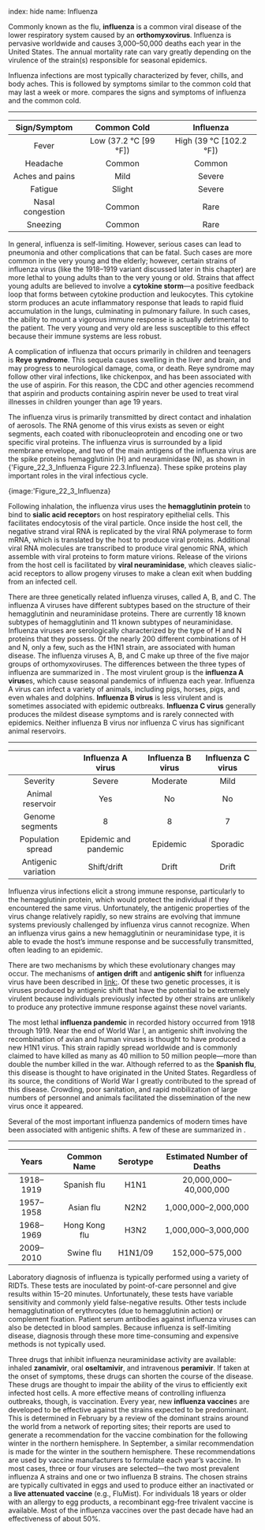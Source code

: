 index: hide
name: Influenza

Commonly known as the flu,  **influenza** is a common viral disease of the lower respiratory system caused by an  **orthomyxovirus**. Influenza is pervasive worldwide and causes 3,000–50,000 deaths each year in the United States. The annual mortality rate can vary greatly depending on the virulence of the strain(s) responsible for seasonal epidemics. 

Influenza infections are most typically characterized by fever, chills, and body aches. This is followed by symptoms similar to the common cold that may last a week or more.  compares the signs and symptoms of influenza and the common cold.


****

| Sign/Symptom | Common Cold | Influenza |
|:-:|:-:|:-:|
| Fever | Low (37.2 °C [99 °F]) | High (39 °C [102.2 °F]) |
| Headache | Common | Common |
| Aches and pains | Mild | Severe |
| Fatigue | Slight | Severe |
| Nasal congestion | Common | Rare |
| Sneezing | Common | Rare |
    

In general, influenza is self-limiting. However, serious cases can lead to pneumonia and other complications that can be fatal. Such cases are more common in the very young and the elderly; however, certain strains of influenza virus (like the 1918–1919 variant discussed later in this chapter) are more lethal to young adults than to the very young or old. Strains that affect young adults are believed to involve a  **cytokine storm**—a positive feedback loop that forms between cytokine production and leukocytes. This cytokine storm produces an acute inflammatory response that leads to rapid fluid accumulation in the lungs, culminating in pulmonary failure. In such cases, the ability to mount a vigorous immune response is actually detrimental to the patient. The very young and very old are less susceptible to this effect because their immune systems are less robust.

A complication of influenza that occurs primarily in children and teenagers is  **Reye syndrome**. This sequela causes swelling in the liver and brain, and may progress to neurological damage, coma, or death. Reye syndrome may follow other viral infections, like chickenpox, and has been associated with the use of aspirin. For this reason, the CDC and other agencies recommend that aspirin and products containing aspirin never be used to treat viral illnesses in children younger than age 19 years.

The influenza virus is primarily transmitted by direct contact and inhalation of aerosols. The RNA genome of this virus exists as seven or eight segments, each coated with ribonucleoprotein and encoding one or two specific viral proteins. The influenza virus is surrounded by a lipid membrane envelope, and two of the main antigens of the influenza virus are the spike proteins hemagglutinin (H) and neuraminidase (N), as shown in {'Figure_22_3_Influenza Figure 22.3.Influenza}. These spike proteins play important roles in the viral infectious cycle.


{image:'Figure_22_3_Influenza}
        

Following inhalation, the influenza virus uses the  **hemagglutinin protein** to bind to  **sialic acid receptor**s on host respiratory epithelial cells. This facilitates endocytosis of the viral particle. Once inside the host cell, the negative strand viral RNA is replicated by the viral RNA polymerase to form mRNA, which is translated by the host to produce viral proteins. Additional viral RNA molecules are transcribed to produce viral genomic RNA, which assemble with viral proteins to form mature virions. Release of the virions from the host cell is facilitated by  **viral neuraminidase**, which cleaves sialic-acid receptors to allow progeny viruses to make a clean exit when budding from an infected cell.

There are three genetically related influenza viruses, called A, B, and C. The influenza A viruses have different subtypes based on the structure of their hemagglutinin and neuraminidase proteins. There are currently 18 known subtypes of hemagglutinin and 11 known subtypes of neuraminidase. Influenza viruses are serologically characterized by the type of H and N proteins that they possess. Of the nearly 200 different combinations of H and N, only a few, such as the H1N1 strain, are associated with human disease. The influenza viruses A, B, and C make up three of the five major groups of orthomyxoviruses. The differences between the three types of influenza are summarized in . The most virulent group is the  **influenza A virus**es, which cause seasonal pandemics of influenza each year. Influenza A virus can infect a variety of animals, including pigs, horses, pigs, and even whales and dolphins.  **Influenza B virus** is less virulent and is sometimes associated with epidemic outbreaks.  **Influenza C virus** generally produces the mildest disease symptoms and is rarely connected with epidemics. Neither influenza B virus nor influenza C virus has significant animal reservoirs.


****

|   | Influenza A virus | Influenza B virus | Influenza C virus |
|:-:|:-:|:-:|:-:|
| Severity | Severe | Moderate | Mild |
| Animal reservoir | Yes | No | No |
| Genome segments | 8 | 8 | 7 |
| Population spread | Epidemic and pandemic | Epidemic | Sporadic |
| Antigenic variation | Shift/drift | Drift | Drift |
    

Influenza virus infections elicit a strong immune response, particularly to the hemagglutinin protein, which would protect the individual if they encountered the same virus. Unfortunately, the antigenic properties of the virus change relatively rapidly, so new strains are evolving that immune systems previously challenged by influenza virus cannot recognize. When an influenza virus gains a new hemagglutinin or neuraminidase type, it is able to evade the host’s immune response and be successfully transmitted, often leading to an epidemic.

There are two mechanisms by which these evolutionary changes may occur. The mechanisms of  **antigen drift** and  **antigenic shift** for influenza virus have been described in <link:>. Of these two genetic processes, it is viruses produced by antigenic shift that have the potential to be extremely virulent because individuals previously infected by other strains are unlikely to produce any protective immune response against these novel variants.

The most lethal  **influenza pandemic** in recorded history occurred from 1918 through 1919. Near the end of World War I, an antigenic shift involving the recombination of avian and human viruses is thought to have produced a new H1N1 virus. This strain rapidly spread worldwide and is commonly claimed to have killed as many as 40 million to 50 million people—more than double the number killed in the war. Although referred to as the  **Spanish flu**, this disease is thought to have originated in the United States. Regardless of its source, the conditions of World War I greatly contributed to the spread of this disease. Crowding, poor sanitation, and rapid mobilization of large numbers of personnel and animals facilitated the dissemination of the new virus once it appeared.

Several of the most important influenza pandemics of modern times have been associated with antigenic shifts. A few of these are summarized in .


****

| Years | Common Name | Serotype | Estimated Number of Deaths |
|:-:|:-:|:-:|:-:|
| 1918–1919 | Spanish flu | H1N1 | 20,000,000–40,000,000 |
| 1957–1958 | Asian flu | N2N2 | 1,000,000–2,000,000 |
| 1968–1969 | Hong Kong flu | H3N2 | 1,000,000–3,000,000 |
| 2009–2010 | Swine flu | H1N1/09 | 152,000–575,000 |
    

Laboratory diagnosis of influenza is typically performed using a variety of RIDTs. These tests are inoculated by point-of-care personnel and give results within 15–20 minutes. Unfortunately, these tests have variable sensitivity and commonly yield false-negative results. Other tests include hemagglutination of erythrocytes (due to hemagglutinin action) or complement fixation. Patient serum antibodies against influenza viruses can also be detected in blood samples. Because influenza is self-limiting disease, diagnosis through these more time-consuming and expensive methods is not typically used.

Three drugs that inhibit influenza neuraminidase activity are available: inhaled  **zanamivir**, oral  **oseltamivir**, and intravenous  **peramivir**. If taken at the onset of symptoms, these drugs can shorten the course of the disease. These drugs are thought to impair the ability of the virus to efficiently exit infected host cells. A more effective means of controlling influenza outbreaks, though, is vaccination. Every year, new  **influenza vaccine**s are developed to be effective against the strains expected to be predominant. This is determined in February by a review of the dominant strains around the world from a network of reporting sites; their reports are used to generate a recommendation for the vaccine combination for the following winter in the northern hemisphere. In September, a similar recommendation is made for the winter in the southern hemisphere. These recommendations are used by vaccine manufacturers to formulate each year’s vaccine. In most cases, three or four viruses are selected—the two most prevalent influenza A strains and one or two influenza B strains. The chosen strains are typically cultivated in eggs and used to produce either an inactivated or a  **live attenuated vaccine** (e.g., FluMist). For individuals 18 years or older with an allergy to egg products, a recombinant egg-free trivalent vaccine is available. Most of the influenza vaccines over the past decade have had an effectiveness of about 50%.
